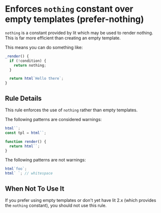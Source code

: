 # Enforces `nothing` constant over empty templates (prefer-nothing)

`nothing` is a constant provided by lit which may be used to render
nothing. This is far more efficient than creating an empty template.

This means you can do something like:

```ts
_render() {
  if (!condition) {
    return nothing;
  }

  return html`Hello there`;
}
```

## Rule Details

This rule enforces the use of `nothing` rather than empty templates.

The following patterns are considered warnings:

```ts
html``;
const tpl = html``;

function render() {
  return html``;
}
```

The following patterns are not warnings:

```ts
html`foo`;
html` `; // whitespace
```

## When Not To Use It

If you prefer using empty templates or don't yet have lit 2.x (which provides
the `nothing` constant), you should not use this rule.
